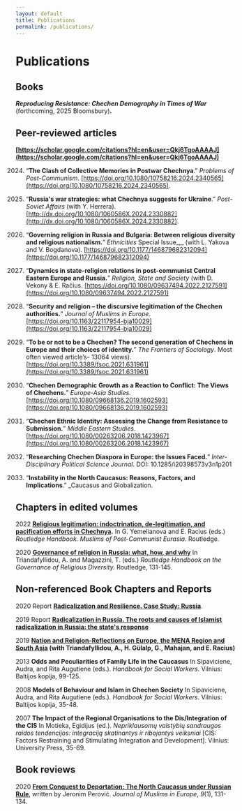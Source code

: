 ```yaml
---
layout: default
title: Publications
permalink: /publications/
---
```


# Publications
## Books
 **_Reproducing Resistance: Chechen Demography in Times of War_** (forthcoming, 2025 Bloomsbury)**.**
## Peer-reviewed articles

**[https://scholar.google.com/citations?hl=en&user=Qkj6TgoAAAAJ](https://scholar.google.com/citations?hl=en&user=Qkj6TgoAAAAJ)**


2024. “**The Clash of Collective Memories in Postwar Chechnya**.” _Problems of Post-Communism_. [https://doi.org/10.1080/10758216.2024.2340565](https://doi.org/10.1080/10758216.2024.2340565).

2024. “**Russia's war strategies: what Chechnya suggests for Ukraine**.” _Post-Soviet Affairs_ (with Y. Herrera). [http://dx.doi.org/10.1080/1060586X.2024.2330882](http://dx.doi.org/10.1080/1060586X.2024.2330882).

2023. “**Governing religion in Russia and Bulgaria: Between religious diversity and religious nationalism.**” _Ethnicities_ Special Issue_,_ (with L. Yakova and V. Bogdanova). [https://doi.org/10.1177/146879682312094](https://doi.org/10.1177/146879682312094)

2022. “**Dynamics in state-religion relations in post-communist Central Eastern Europe and Russia.**” _Religion, State and Society_ (with D. Vekony & E. Račius. [https://doi.org/10.1080/09637494.2022.2127591](https://doi.org/10.1080/09637494.2022.2127591)

2021. “**Security and religion – the discursive legitimation of the Chechen authorities.**“ _Journal of Muslims in Europe_. [https://doi.org/10.1163/22117954-bja10029](https://doi.org/10.1163/22117954-bja10029)

2021. “**To be or not to be a Chechen? The second generation of Chechens in Europe and their choices of identity.**” _The Frontiers of Sociology_. Most often viewed article’s- 13064 views). [https://doi.org/10.3389/fsoc.2021.631961](https://doi.org/10.3389/fsoc.2021.631961)

2019. “**Chechen Demographic Growth as a Reaction to Conflict: The Views of Chechens.**” _Europe-Asia Studies_. [https://doi.org/10.1080/09668136.2019.1602593](https://doi.org/10.1080/09668136.2019.1602593)

2018. “**Chechen Ethnic Identity: Assessing the Change from Resistance to Submission.**” _Middle Eastern Studies_. [https://doi.org/10.1080/00263206.2018.1423967](https://doi.org/10.1080/00263206.2018.1423967)

2017. “**Researching Chechen Diaspora in Europe: the Issues Faced.**” _Inter-Disciplinary Political Science Journal_. DOI: 10.1285/i20398573v3n1p201

2012. “**Instability in the North Caucasus: Reasons, Factors, and Implications**.” _Caucasus and Globalization.



## Chapters in edited volumes

2022  **[Religious legitimation: indoctrination, de-legitimation, and pacification efforts in Chechnya](https://www.taylorfrancis.com/chapters/edit/10.4324/9781003090632-6/religious-self-legitimation-indoctrination-pacification-efforts-chechen-government-marat-iliyasov).** In G. Yemelianova and E. Racius (eds.) *Routledge Handbook. Muslims of Post-Communist Eurasia*. Routledge.

2020  **[Governance of religion in Russia: what, how, and why](https://www.taylorfrancis.com/chapters/edit/10.4324/9781003083405-15/russia-marat-iliyasov)** In Triandafyllidou, A. and Magazzini, T. (eds.) *Routledge Handbook on the Governance of Religious Diversity.* Routledge, 131-145.

## Non-referenced Book Chapters and Reports

2020  Report  **[Radicalization and Resilience. Case Study: Russia](http://grease.eui.eu/wp-content/uploads/sites/8/2020/10/WP4-Report_Russia-1.pdf)**. 

2019  Report  **[Radicalization in Russia. The roots and causes of Islamist radicalization in Russia: the state's response](http://grease.eui.eu/wp-content/uploads/sites/8/2019/10/Russia-Report.pdf)**

2019  **[Nation and Religion-Reflections on Europe, the MENA Region and South Asia](http://grease.eui.eu/wp-content/uploads/sites/8/2019/05/GREASE-concept-paper_D1.3_Nation-and-Religion_30May2019_FINAL1-2.pdf) (with Triandafyllidou, A., H. Gülalp, G., Mahajan, and E. Racius)**

2013  **Odds and Peculiarities of Family Life in the Caucasus** In Sipaviciene, Audra, and Rita Augutiene (eds.). *Handbook for Social Workers*. Vilnius: Baltijos kopija, 99-125.

2008  **Models of Behaviour and Islam in Chechen Society** In Sipaviciene, Audra, and Rita Augutiene (eds.). *Handbook for Social Workers*. Vilnius: Baltijos kopija, 35-48.

2007  **The Impact of the Regional Organisations to the Dis/Integration of the CIS** In Motieka, Egidijus (ed.). *Nepriklausomų valstybių sandraugos raidos tendencijos: integraciją skatinantys ir ribojantys veiksniai* [CIS: Factors Restraining and Stimulating Integration and Development]. Vilnius: University Press, 35-69.

## Book reviews

2020  [**From Conquest to Deportation: The North Caucasus under Russian Rule**](https://doi.org/10.1163/22117954-12341414), written by Jeronim Perović. *Journal of Muslims in Europe*, *9*(1), 131-134.



